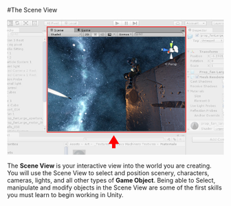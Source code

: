 #The Scene View

![](../uploads/Main/SceneViewCallout.jpg) 

The __Scene View__ is your interactive view into the world you are creating. You will use the Scene View to select and position scenery, characters, cameras, lights, and all other types of __Game Object__. Being able to Select, manipulate and modify objects in the Scene View are some of the first skills you must learn to begin working in Unity.
